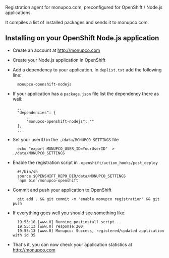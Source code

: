 Registration agent for monupco.com, preconfigured for OpenShift / Node.js
applications. 

It compiles a list of installed packages and sends it to monupco.com.


Installing on your OpenShift Node.js application
----------------------------------------------

- Create an account at http://monupco.com

- Create your Node.js application in OpenShift

- Add a dependency to your application. In `deplist.txt` add the
following line:

        monupco-openshift-nodejs

- If your application has a `package.json` file list the dependency there as well:

        ...
        "dependencies": {
            ...
            "monupco-openshift-nodejs": ""
        },
        ...

- Set your userID in the `./data/MONUPCO_SETTINGS` file

        echo "export MONUPCO_USER_ID=YourUserID"  > ./data/MONUPCO_SETTINGS

- Enable the registration script in `.openshift/action_hooks/post_deploy`

        #!/bin/sh
        source $OPENSHIFT_REPO_DIR/data/MONUPCO_SETTINGS
        `npm bin`/monupco-openshift

- Commit and push your application to OpenShift

        git add . && git commit -m "enable monupco registration" && git push

- If everything goes well you should see something like:

        19:55:10 [www.0] Running postinstall script...
        19:55:13 [www.0] response:200
        19:55:13 [www.0] Monupco: Success, registered/updated application with id 35

- That's it, you can now check your application statistics at <http://monupco.com>
